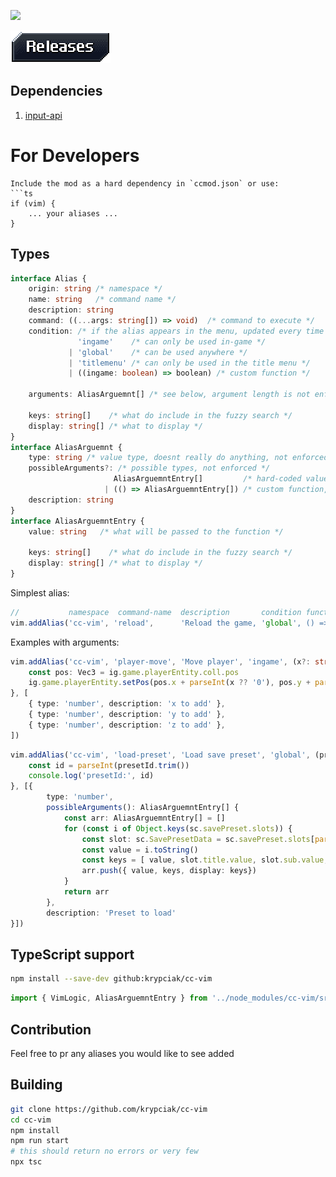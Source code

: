 [![](https://tokei.rs/b1/github/krypciak/cc-vim?type=typescript&label=TypeScript&style=flat)](https://github.com/krypciak/cc-vim)

![Realeses](https://github.com/CCDirectLink/organization/blob/master/assets/badges/releases%402x.png)  

## Dependencies
1. [input-api](https://github.com/CCDirectLink/input-api)

# For Developers
```
Include the mod as a hard dependency in `ccmod.json` or use:
```ts
if (vim) {
	... your aliases ...
}
```
## Types
```ts
interface Alias {
    origin: string /* namespace */
    name: string   /* command name */
    description: string
    command: ((...args: string[]) => void)  /* command to execute */
    condition: /* if the alias appears in the menu, updated every time the menu is shown */
               'ingame'    /* can only be used in-game */
             | 'global'    /* can be used anywhere */
             | 'titlemenu' /* can only be used in the title menu */
             | ((ingame: boolean) => boolean) /* custom function */

    arguments: AliasArguemnt[] /* see below, argument length is not enforced */
    
    keys: string[]    /* what do include in the fuzzy search */
    display: string[] /* what to display */
}
interface AliasArguemnt {
    type: string /* value type, doesnt really do anything, not enforced */
    possibleArguments?: /* possible types, not enforced */
                       AliasArguemntEntry[]         /* hard-coded values */
                     | (() => AliasArguemntEntry[]) /* custom function, run every time the possible values list is shown */
    description: string
}
interface AliasArguemntEntry {
    value: string   /* what will be passed to the function */

    keys: string[]    /* what do include in the fuzzy search */
    display: string[] /* what to display */
}

```

Simplest alias:  
```ts
//           namespace  command-name  description       condition function
vim.addAlias('cc-vim', 'reload',      'Reload the game, 'global', () => { window.location.reload() })
```
Examples with arguments:
```ts
vim.addAlias('cc-vim', 'player-move', 'Move player', 'ingame', (x?: string, y?: string, z?: string) => {
    const pos: Vec3 = ig.game.playerEntity.coll.pos
	ig.game.playerEntity.setPos(pos.x + parseInt(x ?? '0'), pos.y + parseInt(y ?? '0'), pos.z + parseInt(z ?? '0'))
}, [
	{ type: 'number', description: 'x to add' },
	{ type: 'number', description: 'y to add' },
	{ type: 'number', description: 'z to add' },
])
```
```ts
vim.addAlias('cc-vim', 'load-preset', 'Load save preset', 'global', (presetId: string) => {
    const id = parseInt(presetId.trim())
    console.log('presetId:', id)
}, [{
        type: 'number',
        possibleArguments(): AliasArguemntEntry[] {
            const arr: AliasArguemntEntry[] = []
            for (const i of Object.keys(sc.savePreset.slots)) {
				const slot: sc.SavePresetData = sc.savePreset.slots[parseInt(i)]
                const value = i.toString()
                const keys = [ value, slot.title.value, slot.sub.value, slot.path ]
                arr.push({ value, keys, display: keys})
            }
            return arr
        },
        description: 'Preset to load'
}])
```

## TypeScript support
```bash
npm install --save-dev github:krypciak/cc-vim
```
```ts
import { VimLogic, AliasArguemntEntry } from '../node_modules/cc-vim/src/logic.js'
```

## Contribution
Feel free to pr any aliases you would like to see added  

## Building
```bash
git clone https://github.com/krypciak/cc-vim
cd cc-vim
npm install
npm run start
# this should return no errors or very few
npx tsc
```
